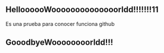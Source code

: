 ## HelloooooWoooooooooooooorldd!!!!!!!11

Es una prueba para conocer funciona github

## GooodbyeWoooooooorldd!!!
